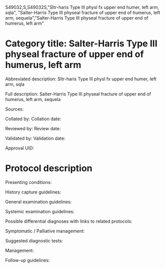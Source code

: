 S49032,S,S49032S,"Sltr-haris Type III physl fx upper end humer, left arm, sqla", "Salter-Harris Type III physeal fracture of upper end of humerus, left arm, sequela","Salter-Harris Type III physeal fracture of upper end of humerus, left arm"
# Category title: Salter-Harris Type III physeal fracture of upper end of humerus, left arm

Abbreviated description: Sltr-haris Type III physl fx upper end humer, left arm, sqla

Full description: Salter-Harris Type III physeal fracture of upper end of humerus, left arm, sequela

Sources:

Collated by:
Collation date:

Reviewed by:
Review date:

Validated by:
Validation date:

Approval UID:

# Protocol description

Presenting conditions:

History capture guidelines:

General examination guidelines:

Systemic examination guidelines:

Possible differential diagnoses with links to related protocols:

Symptomatic / Palliative management:

Suggested diagnostic tests:

Management:

Follow-up guidelines:
